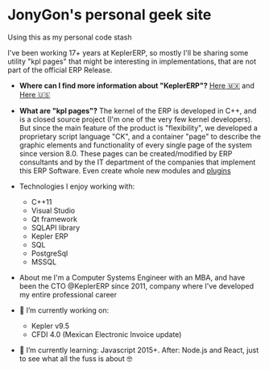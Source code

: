# JonyGon's personal geek site
Using this as my personal code stash

I've been working 17+ years at KeplerERP, so mostly I'll be sharing some utility "kpl pages" that might be interesting in implementations, that are not part of the official ERP Release.

* __Where can I find more information about "KeplerERP"?__ [Here 🇲🇽](https://kepler.com.mx/erp-kepler/) and [Here 🇺🇸](https://ekepler.com/)
* __What are "kpl pages"?__ The kernel of the ERP is developed in C++, and is a closed source project (I'm one of the very few kernel developers). But since the main feature of the product is "flexibility", we developed a proprietary script language "CK", and a container "page" to describe the graphic elements and functionality of every single page of the system since version 8.0. These pages can be created/modified by ERP consultants and by the IT department of the companies that implement this ERP Software. Even create whole new modules and [plugins](https://kepler.com.mx/plugins)

* Technologies I enjoy working with:
  - C++11
  - Visual Studio
  - Qt framework
  - SQLAPI library
  - Kepler ERP
  - SQL
  - PostgreSql
  - MSSQL

* About me
  I'm a Computer Systems Engineer with an MBA, and have been the CTO @KeplerERP since 2011, company  where I've developed my entire professional career

* 🔭 I’m currently working on:
  - Kepler v9.5
  - CFDI 4.0 (Mexican Electronic Invoice update)
* 🌱 I’m currently learning: Javascript 2015+. After: Node.js and React, just to see what all the fuss is about 🤓

